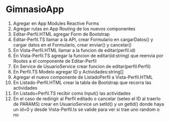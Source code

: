 # GimnasioApp

1. Agregar en App Modules Reactive Forms
2. Agregar rutas en App Routing de los nuevos componentes
3. Editar-Perfil.HTML agregar Form de Bootstrap
4. Editar-Perfil.TS llamar a la API, crear Formulario en cargarDatos() y cargar datos en el Formulario, crear enviar() y cancelar()
5. En Vista-Perfil.HTML llamar a la funcion de editar(perfil.id)
6. En Vista-Perfil.TS agregar la funcion de editar(id:string) que reenvia por Routes a el componente de Editar-Perfil
7. En Service de UsuarioService crear funcion de editar(perfil:Perfil)
8. En Perfil.TS Modelo agregar ID y Actividades:string[]
9. Agregar el nuevo componente de ListadoPerfil a Vista-Perfil.HTML
10. En Listado-Perfil.HTML crear la tabla de Bootstrap que recorra las actividades
11. En Listado=Perfil.TS recibir como Input() las actividades
12. En el caso de redirigir al Perfil editado o cancelar (seteo el ID al traerlo de PARAMS) crear en UsuarioService un setId() y un getId() donde haya un id=0 y desde Vista-Perfil.ts se valide para ver si trae uno random o no